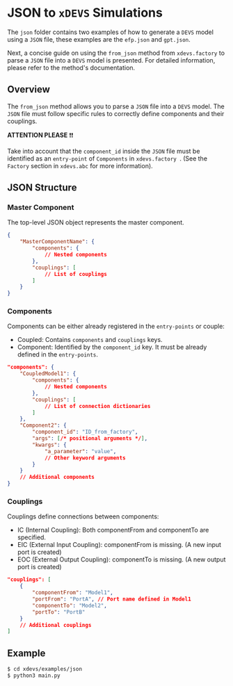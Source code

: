 # JSON to `xDEVS` Simulations

The `json` folder contains two examples of how to generate a `DEVS` model using a `JSON` file, these examples are the `efp.json` and `gpt.json`.

Next, a concise guide on using the `from_json` method from `xdevs.factory` to parse a `JSON` file into a `DEVS` model is presented. 
For detailed information, please refer to the method's documentation.

## Overview

The `from_json` method allows you to parse a `JSON` file into a `DEVS` model. The `JSON` file must follow specific rules to correctly define components and their couplings.

**ATTENTION PLEASE**  ❗❗

 Take into account that the `component_id` inside the `JSON` file must be identified as an `entry-point` of `Components`  in `xdevs.factory `. (See the `Factory` section in `xdevs.abc` for more information).


## JSON Structure

### Master Component

The top-level JSON object represents the master component.

```json
{
    "MasterComponentName": {
        "components": {
            // Nested components
        },
        "couplings": [
            // List of couplings
        ]
    }
}
```

### Components

Components can be either already registered in the `entry-points` or couple:

* Coupled: Contains `components` and `couplings` keys. 
* Component: Identified by the `component_id` key. It must be already defined in the `entry-points`.


```json
"components": {
    "CoupledModel1": {
        "components": {
            // Nested components
        },
        "couplings": [
            // List of connection dictionaries
        ]
    },
    "Component2": {
        "component_id": "ID_from_factory",
        "args": [/* positional arguments */],
        "kwargs": {
            "a_parameter": "value",
            // Other keyword arguments
        }
    }
    // Additional components
}

```

### Couplings
Couplings define connections between components:

* IC (Internal Coupling): Both componentFrom and componentTo are specified.
* EIC (External Input Coupling): componentFrom is missing. (A new input port is created)
* EOC (External Output Coupling): componentTo is missing. (A new output port is created)

```json
"couplings": [
    {
        "componentFrom": "Model1",
        "portFrom": "PortA", // Port name defined in Model1
        "componentTo": "Model2",
        "portTo": "PortB"
    }
    // Additional couplings
]
```  

## Example

```bash
$ cd xdevs/examples/json
$ python3 main.py
```
